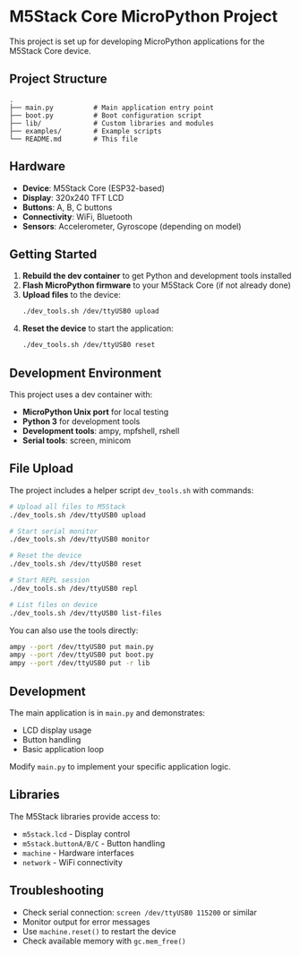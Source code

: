 # M5Stack Core MicroPython Project

This project is set up for developing MicroPython applications for the M5Stack Core device.

## Project Structure

```
.
├── main.py          # Main application entry point
├── boot.py          # Boot configuration script
├── lib/             # Custom libraries and modules
├── examples/        # Example scripts
└── README.md        # This file
```

## Hardware

- **Device**: M5Stack Core (ESP32-based)
- **Display**: 320x240 TFT LCD
- **Buttons**: A, B, C buttons
- **Connectivity**: WiFi, Bluetooth
- **Sensors**: Accelerometer, Gyroscope (depending on model)

## Getting Started

1. **Rebuild the dev container** to get Python and development tools installed
2. **Flash MicroPython firmware** to your M5Stack Core (if not already done)
3. **Upload files** to the device:
   ```bash
   ./dev_tools.sh /dev/ttyUSB0 upload
   ```
4. **Reset the device** to start the application:
   ```bash
   ./dev_tools.sh /dev/ttyUSB0 reset
   ```

## Development Environment

This project uses a dev container with:
- **MicroPython Unix port** for local testing
- **Python 3** for development tools
- **Development tools**: ampy, mpfshell, rshell
- **Serial tools**: screen, minicom

## File Upload

The project includes a helper script `dev_tools.sh` with commands:

```bash
# Upload all files to M5Stack
./dev_tools.sh /dev/ttyUSB0 upload

# Start serial monitor  
./dev_tools.sh /dev/ttyUSB0 monitor

# Reset the device
./dev_tools.sh /dev/ttyUSB0 reset

# Start REPL session
./dev_tools.sh /dev/ttyUSB0 repl

# List files on device
./dev_tools.sh /dev/ttyUSB0 list-files
```

You can also use the tools directly:
```bash
ampy --port /dev/ttyUSB0 put main.py
ampy --port /dev/ttyUSB0 put boot.py
ampy --port /dev/ttyUSB0 put -r lib
```

## Development

The main application is in `main.py` and demonstrates:
- LCD display usage
- Button handling
- Basic application loop

Modify `main.py` to implement your specific application logic.

## Libraries

The M5Stack libraries provide access to:
- `m5stack.lcd` - Display control
- `m5stack.buttonA/B/C` - Button handling
- `machine` - Hardware interfaces
- `network` - WiFi connectivity

## Troubleshooting

- Check serial connection: `screen /dev/ttyUSB0 115200` or similar
- Monitor output for error messages
- Use `machine.reset()` to restart the device
- Check available memory with `gc.mem_free()`
